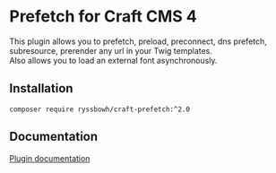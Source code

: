 # Prefetch for Craft CMS 4

This plugin allows you to prefetch, preload, preconnect, dns prefetch, subresource, prerender any url in your Twig templates.  
Also allows you to load an external font asynchronously.

## Installation

`composer require ryssbowh/craft-prefetch:^2.0`

## Documentation

[Plugin documentation](https://puzzlers.run/plugins/prefetch/all)